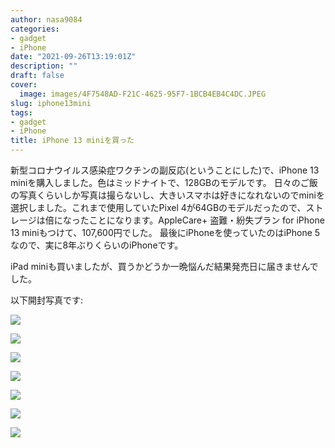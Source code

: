 ```yaml
---
author: nasa9084
categories:
- gadget
- iPhone
date: "2021-09-26T13:19:01Z"
description: ""
draft: false
cover:
  image: images/4F7548AD-F21C-4625-95F7-1BCB4EB4C4DC.JPEG
slug: iphone13mini
tags:
- gadget
- iPhone
title: iPhone 13 miniを買った
---
```



新型コロナウイルス感染症ワクチンの副反応(ということにした)で、iPhone 13 miniを購入しました。色はミッドナイトで、128GBのモデルです。
日々のご飯の写真くらいしか写真は撮らないし、大きいスマホは好きになれないのでminiを選択しました。これまで使用していたPixel 4が64GBのモデルだったので、ストレージは倍になったことになります。AppleCare+ 盗難・紛失プラン for iPhone 13 miniもつけて、107,600円でした。
最後にiPhoneを使っていたのはiPhone 5なので、実に8年ぶりくらいのiPhoneです。

iPad miniも買いましたが、買うかどうか一晩悩んだ結果発売日に届きませんでした。

以下開封写真です:

![](images/F88B6496-A4C3-4482-98B5-2559179A38E0.JPEG)

![](images/EECF6EBA-21BE-4AF4-83BC-92C7B2989211.JPEG)

![](images/988D0431-8F4B-41DB-A851-40F1AFC8658C.JPEG)

![](images/0F84E98A-A244-4AC4-BA92-DA610BD88C14.JPEG)

![](images/EEC0617E-38A1-4FE0-810E-E52687BE1078.JPEG)

![](images/BFEFDA5A-AB64-4EF8-8EE4-E1B39C41B385.JPEG)

![](images/IMG_0027.jpg)




